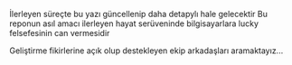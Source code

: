 İlerleyen süreçte bu yazı güncellenip daha detapylı hale gelecektir 
Bu reponun asıl amacı ilerleyen hayat serüveninde bilgisayarlara lucky felsefesinin 
can vermesidir

Geliştirme fikirlerine açık olup destekleyen ekip arkadaşları aramaktayız...
